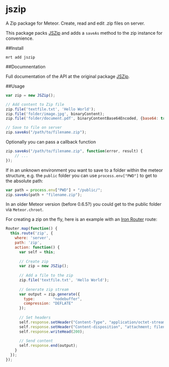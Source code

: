 jszip
=============

A Zip package for Meteor. Create, read and edit .zip files on server.

This package packs [JSZip][1] and adds a `saveAs` method to the zip instance for convenience.


##Install
```
mrt add jszip
```


##Documnentation

Full documentation of the API at the original package [JSZip][2].


##Usage
```js
var zip = new JSZip();

// Add content to Zip file
zip.file('textfile.txt', 'Hello World');
zip.file('folder/image.jpg', binaryContent);
zip.file('folder/document.pdf', binaryContentBase64Encoded, {base64: true});

// Save to file on server
zip.saveAs("/path/to/filename.zip");
```

Optionally you can pass a callback function
```js
zip.saveAs("/path/to/filename.zip", function(error, result) {
    // ...
});
```

If in an unknown environment you want to save to a folder within the meteor structure, e.g. the `public` folder you can use `process.env["PWD"]` to get to the absolute path:
```js
var path = process.env["PWD"] + "/public/";
zip.saveAs(path + "filename.zip");
```

In an older Meteor version (before 0.6.5?) you could get to the public folder via `Meteor.chroot`.

For creating a zip on the fly, here is an example with an [Iron Router][3] route:

```js
Router.map(function() {
  this.route('zip', {
    where: 'server',
    path: 'zip',
    action: function() {
      var self = this;
            
      // Create zip
      var zip = new JSZip();
      
      // Add a file to the zip
      zip.file('textfile.txt', 'Hello World');
      
      // Generate zip stream
      var output = zip.generate({
        type:        "nodebuffer",
        compression: "DEFLATE"
      });
      
      // Set headers
      self.response.setHeader("Content-Type", "application/octet-stream");
      self.response.setHeader("Content-disposition", "attachment; filename=filename.zip");
      self.response.writeHead(200);
      
      // Send content
      self.response.end(output);
    }
  });
});
```

  [1]: http://stuk.github.io/jszip/
  [2]: http://stuk.github.io/jszip/documentation/api_jszip.html
  [3]: https://github.com/EventedMind/iron-router
